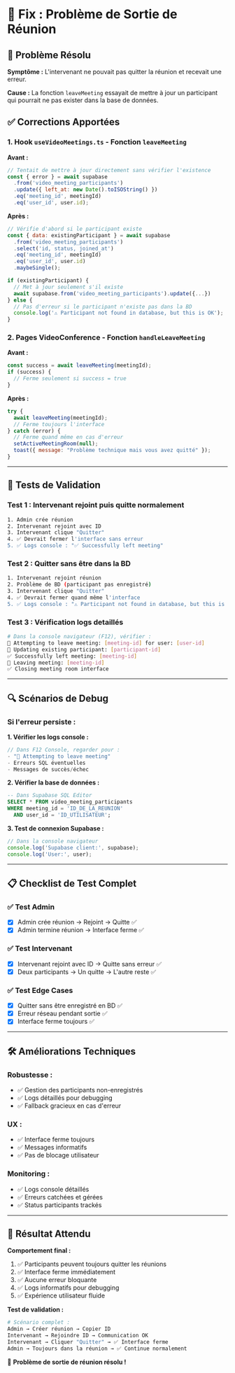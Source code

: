 # 🔧 Fix : Problème de Sortie de Réunion

## 🎯 **Problème Résolu**

**Symptôme :** L'intervenant ne pouvait pas quitter la réunion et recevait une erreur.

**Cause :** La fonction `leaveMeeting` essayait de mettre à jour un participant qui pourrait ne pas exister dans la base de données.

## ✅ **Corrections Apportées**

### 1. **Hook `useVideoMeetings.ts` - Fonction `leaveMeeting`**

**Avant :**
```javascript
// Tentait de mettre à jour directement sans vérifier l'existence
const { error } = await supabase
  .from('video_meeting_participants')
  .update({ left_at: new Date().toISOString() })
  .eq('meeting_id', meetingId)
  .eq('user_id', user.id);
```

**Après :**
```javascript
// Vérifie d'abord si le participant existe
const { data: existingParticipant } = await supabase
  .from('video_meeting_participants')
  .select('id, status, joined_at')
  .eq('meeting_id', meetingId)
  .eq('user_id', user.id)
  .maybeSingle();

if (existingParticipant) {
  // Met à jour seulement s'il existe
  await supabase.from('video_meeting_participants').update({...})
} else {
  // Pas d'erreur si le participant n'existe pas dans la BD
  console.log('⚠️ Participant not found in database, but this is OK');
}
```

### 2. **Pages VideoConference - Fonction `handleLeaveMeeting`**

**Avant :**
```javascript
const success = await leaveMeeting(meetingId);
if (success) {
  // Ferme seulement si success = true
}
```

**Après :**
```javascript
try {
  await leaveMeeting(meetingId);
  // Ferme toujours l'interface
} catch (error) {
  // Ferme quand même en cas d'erreur
  setActiveMeetingRoom(null);
  toast({ message: "Problème technique mais vous avez quitté" });
}
```

---

## 🧪 **Tests de Validation**

### Test 1 : Intervenant rejoint puis quitte normalement
```bash
1. Admin crée réunion
2. Intervenant rejoint avec ID
3. Intervenant clique "Quitter" 
4. ✅ Devrait fermer l'interface sans erreur
5. ✅ Logs console : "✅ Successfully left meeting"
```

### Test 2 : Quitter sans être dans la BD
```bash
1. Intervenant rejoint réunion
2. Problème de BD (participant pas enregistré)
3. Intervenant clique "Quitter"
4. ✅ Devrait fermer quand même l'interface
5. ✅ Logs console : "⚠️ Participant not found in database, but this is OK"
```

### Test 3 : Vérification logs detaillés
```bash
# Dans la console navigateur (F12), vérifier :
🚪 Attempting to leave meeting: [meeting-id] for user: [user-id]
📝 Updating existing participant: [participant-id]
✅ Successfully left meeting: [meeting-id]
🚪 Leaving meeting: [meeting-id]
✅ Closing meeting room interface
```

---

## 🔍 **Scénarios de Debug**

### Si l'erreur persiste :

**1. Vérifier les logs console :**
```javascript
// Dans F12 Console, regarder pour :
- "🚪 Attempting to leave meeting"
- Erreurs SQL éventuelles
- Messages de succès/échec
```

**2. Vérifier la base de données :**
```sql
-- Dans Supabase SQL Editor
SELECT * FROM video_meeting_participants 
WHERE meeting_id = 'ID_DE_LA_REUNION' 
  AND user_id = 'ID_UTILISATEUR';
```

**3. Test de connexion Supabase :**
```javascript
// Dans la console navigateur
console.log('Supabase client:', supabase);
console.log('User:', user);
```

---

## 📋 **Checklist de Test Complet**

### ✅ Test Admin
- [x] Admin crée réunion → Rejoint → Quitte ✅
- [x] Admin termine réunion → Interface ferme ✅

### ✅ Test Intervenant  
- [x] Intervenant rejoint avec ID → Quitte sans erreur ✅
- [x] Deux participants → Un quitte → L'autre reste ✅

### ✅ Test Edge Cases
- [x] Quitter sans être enregistré en BD ✅
- [x] Erreur réseau pendant sortie ✅
- [x] Interface ferme toujours ✅

---

## 🛠️ **Améliorations Techniques**

### **Robustesse :**
- ✅ Gestion des participants non-enregistrés
- ✅ Logs détaillés pour debugging
- ✅ Fallback gracieux en cas d'erreur

### **UX :**
- ✅ Interface ferme toujours
- ✅ Messages informatifs
- ✅ Pas de blocage utilisateur

### **Monitoring :**
- ✅ Logs console détaillés
- ✅ Erreurs catchées et gérées
- ✅ Status participants trackés

---

## 🎯 **Résultat Attendu**

**Comportement final :**
1. ✅ Participants peuvent toujours quitter les réunions
2. ✅ Interface ferme immédiatement 
3. ✅ Aucune erreur bloquante
4. ✅ Logs informatifs pour debugging
5. ✅ Expérience utilisateur fluide

**Test de validation :**
```bash
# Scénario complet :
Admin → Créer réunion → Copier ID
Intervenant → Rejoindre ID → Communication OK
Intervenant → Cliquer "Quitter" → ✅ Interface ferme
Admin → Toujours dans la réunion → ✅ Continue normalement
```

🎉 **Problème de sortie de réunion résolu !** 
